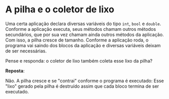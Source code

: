 ﻿# A pilha e o coletor de lixo

Uma certa aplicação declara diversas variáveis do tipo `int`, `bool` e `double`.
Conforme a aplicação executa, seus métodos chamam outros métodos secundários, que por sua vez chamam ainda outros métodos da aplicação.
Com isso, a pilha cresce de tamanho. Conforme a aplicação roda, o programa vai saindo dos blocos da aplicação e diversas variáveis deixam de ser necessárias.

Pense e responda: o coletor de lixo também coleta esse lixo da pilha?


**Reposta**:

Não. A pilha cresce e se "contrai" conforme o programa é executado: Esse "lixo" gerado pela pilha é destruído assim que cada bloco termina de ser executado.